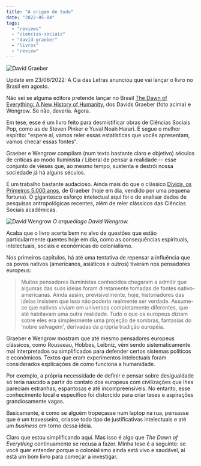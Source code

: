 ```yaml
---
title: "A origem de tudo"
date: "2022-05-04"
tags: 
  - "reviews"
  - "ciencias-sociais"
  - "david-graeber"
  - "livros"
  - "review"
---
```


![David Graeber](https://eduf.me/wp-content/uploads/2022/05/David-Graeber.webp)

Update em 23/06/2022: A Cia das Letras anunciou que vai lançar o livro no Brasil em agosto.

Não sei se alguma editora pretende lançar no Brasil [The Dawn of Everything: A New History of Humanity](https://www.amazon.com.br/Dawn-Everything-New-History-Humanity/dp/0374157359?_encoding=UTF8&pd_rd_w=yqoSG&pf_rd_p=717e1082-1b26-481d-94d5-2a1a46904215&pf_rd_r=80MF17ZQ46H9X4ZW1SQ5&pd_rd_r=bf4534e4-4b43-44f1-ac75-27fa5a4e3ce4&pd_rd_wg=PX8sO&linkCode=ll1&tag=eduf-20&linkId=57f4188743195ce3dbf1dea1fbb80656&language=pt_BR&ref_=as_li_ss_tl), dos Davids Graeber (foto acima) e Wengrow. Se não, deveria. Agora.

Em tese, esse é um livro feito para desmistificar obras de Ciências Sociais Pop, como as de Steven Pinker e Yuval Noah Harari. E segue o melhor espírito: "espere aí, vamos reler essas estatísticas que vocês apresentam, vamos checar essas fontes".

Graeber e Wengrow compilam (num texto bastante claro e objetivo) séculos de críticas ao modo Iluminista / Liberal de pensar a realidade -- esse conjunto de vieses que, ao mesmo tempo, sustenta e destrói nossa sociedade já há alguns séculos.

É um trabalho bastante audacioso. Ainda mais do que o clássico [Dívida, os Primeiros 5.000 anos](https://www.estantevirtual.com.br/livros/david-graeber/divida-os-primeiros-5-000-anos/2719376416?show_suggestion=0), de Graeber (hoje em dia, vendido por uma pequena fortuna). O gigantesco esforço intelectual aqui foi o de analisar dados de pesquisas antropológicas recentes, além de reler clássicos das Ciências Sociais acadêmicas.

![David Wengrow](https://eduf.me/wp-content/uploads/2022/05/wengrow.webp) _O arqueólogo David Wengrow._

Acaba que o livro acerta bem no alvo de questões que estão particularmente quentes hoje em dia, como as consequências espirituais, intelectuais, sociais e econômicas do colonialismo.

Nos primeiros capítulos, há até uma tentativa de repensar a influência que os povos nativos (americanos, asiáticos e outros) tiveram nos pensadores europeus:

> Muitos pensadores Iluministas conhecidos chegaram a admitir que algumas das suas ideias foram diretamente tomadas de fontes nativo-americanas. Ainda assim, previsivelmente, hoje, historiadores das ideias insistem que isso não poderia realmente ser verdade. Assume-se que nativos viviam em universos completamente diferentes, que até habitavam uma outra realidade. Tudo o que os europeus diziam sobre eles era simplesmente uma projeção de sombras, fantasias do 'nobre selvagem', derivadas da própria tradição européia.

Graeber e Wengrow mostram que até mesmo pensadores europeus clássicos, como Rousseau, Hobbes, Leibniz, vêm sendo sistematicamente mal interpretados ou simplificados para defender certos sistemas políticos e econômicos. Textos que eram experimentos intelectuais foram considerados explicações de como funciona a humanidade.

Por exemplo, a própria necessidade de definir e pensar sobre desigualdade só teria nascido a partir do contato dos europeus com civilizações que lhes pareciam estranhas, espantosas e até incompreensíveis. No entanto, esse conhecimento local e específico foi distorcido para criar teses e aspirações grandiosamente vagas.

Basicamente, é como se alguém tropeçasse num laptop na rua, pensasse que é um travesseiro, criasse todo tipo de justificativas intelectuais e até um _business_ em torno dessa ideia.

Claro que estou simplificando aqui. Mas isso é algo que _The Dawn of Everything_ continuamente se recusa a fazer. Minha tese é a seguinte: se você quer entender porque o colonialismo ainda está vivo e saudável, aí está um bom livro para começar a investigar.
